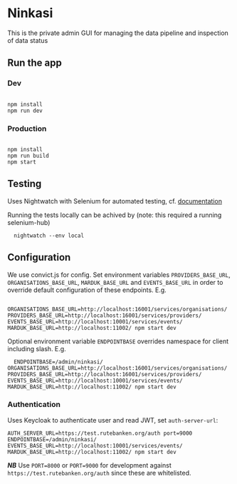 # Ninkasi

This is the private admin GUI for managing the data pipeline and inspection of data status

## Run the app 

### Dev

```

npm install
npm run dev
```

### Production
```

npm install
npm run build
npm start
```

## Testing

Uses Nightwatch with Selenium for automated testing, cf. [documentation](http://nightwatchjs.org/)

Running the tests locally can be achived by (note: this required a running selenium-hub)
```
  nightwatch --env local

```

## Configuration

We use convict.js for config. Set environment variables `PROVIDERS_BASE_URL`, `ORGANISATIONS_BASE_URL`, `MARDUK_BASE_URL`
and `EVENTS_BASE_URL` in order to override default configuration of these
endpoints. E.g.

```
  ORGANISATIONS_BASE_URL=http://localhost:16001/services/organisations/ PROVIDERS_BASE_URL=http://localhost:16001/services/providers/ EVENTS_BASE_URL=http://localhost:10001/services/events/ MARDUK_BASE_URL=http://localhost:11002/ npm start dev
```

Optional environment variable `ENDPOINTBASE` overrides namespace for client including slash. E.g.

```
  ENDPOINTBASE=/admin/ninkasi/ ORGANISATIONS_BASE_URL=http://localhost:16001/services/organisations/ PROVIDERS_BASE_URL=http://localhost:16001/services/providers/ EVENTS_BASE_URL=http://localhost:10001/services/events/ MARDUK_BASE_URL=http://localhost:11002/ npm start dev
```


### Authentication

Uses Keycloak to authenticate user and read JWT, set `auth-server-url`:

```
AUTH_SERVER_URL=https://test.rutebanken.org/auth port=9000 ENDPOINTBASE=/admin/ninkasi/ EVENTS_BASE_URL=http://localhost:10001/services/events/ MARDUK_BASE_URL=http://localhost:11002/ npm start dev

```

***NB*** Use `PORT=8000` or `PORT=9000` for development against `https://test.rutebanken.org/auth` since these are whitelisted.

